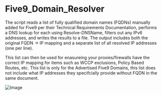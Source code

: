# Five9_Domain_Resolver

The script reads a list of fully qualified domain names (FQDNs) manually added for Five9 per their Technical Requirements Documentation, performs a DNS lookup for each using Resolve-DNSName,
filters out any IPv6 addresses, and writes the results to a file. The output includes both the original FQDN -> IP mapping and a separate list of all resolved IP addresses (one per line).

This list can then be used for enasureing your proxies/firewalls have the correct IP mapping for items such as WCCP exclusions, Policy Based Routes, etc. This list is only for the Advertised
Five9 Domains, this list does not include what IP addresses they specifcially provide without FQDN in the same document.

![Image](https://github.com/user-attachments/assets/99aee196-7cf8-4389-8aa7-dd048c9723db)
